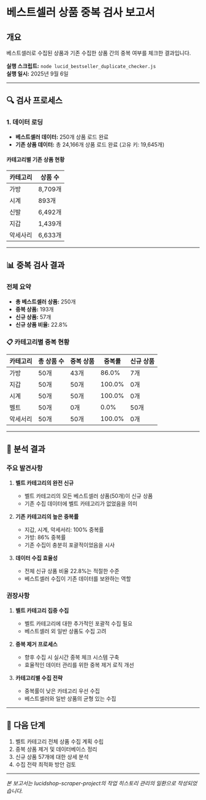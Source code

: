 # 베스트셀러 상품 중복 검사 보고서

## 개요
베스트셀러로 수집된 상품과 기존 수집한 상품 간의 중복 여부를 체크한 결과입니다.

**실행 스크립트:** `node lucid_bestseller_duplicate_checker.js`  
**실행 일시:** 2025년 9월 6일  

---

## 🔍 검사 프로세스

### 1. 데이터 로딩
- **베스트셀러 데이터:** 250개 상품 로드 완료
- **기존 상품 데이터:** 총 24,166개 상품 로드 완료 (고유 키: 19,645개)

#### 카테고리별 기존 상품 현황
| 카테고리 | 상품 수 |
|---------|---------|
| 가방 | 8,709개 |
| 시계 | 893개 |
| 신발 | 6,492개 |
| 지갑 | 1,439개 |
| 악세사리 | 6,633개 |

---

## 📊 중복 검사 결과

### 전체 요약
- **총 베스트셀러 상품:** 250개
- **중복 상품:** 193개
- **신규 상품:** 57개
- **신규 상품 비율:** 22.8%

### 📋 카테고리별 중복 현황

| 카테고리 | 총 상품 수 | 중복 상품 | 중복률 | 신규 상품 |
|---------|-----------|----------|--------|----------|
| 가방 | 50개 | 43개 | 86.0% | 7개 |
| 지갑 | 50개 | 50개 | 100.0% | 0개 |
| 시계 | 50개 | 50개 | 100.0% | 0개 |
| 벨트 | 50개 | 0개 | 0.0% | 50개 |
| 악세서리 | 50개 | 50개 | 100.0% | 0개 |

---

## 🔄 분석 결과

### 주요 발견사항

1. **벨트 카테고리의 완전 신규**
   - 벨트 카테고리의 모든 베스트셀러 상품(50개)이 신규 상품
   - 기존 수집 데이터에 벨트 카테고리가 없었음을 의미

2. **기존 카테고리의 높은 중복률**
   - 지갑, 시계, 악세서리: 100% 중복률
   - 가방: 86% 중복률
   - 기존 수집이 충분히 포괄적이었음을 시사

3. **데이터 수집 효율성**
   - 전체 신규 상품 비율 22.8%는 적절한 수준
   - 베스트셀러 수집이 기존 데이터를 보완하는 역할

### 권장사항

1. **벨트 카테고리 집중 수집**
   - 벨트 카테고리에 대한 추가적인 포괄적 수집 필요
   - 베스트셀러 외 일반 상품도 수집 고려

2. **중복 제거 프로세스**
   - 향후 수집 시 실시간 중복 체크 시스템 구축
   - 효율적인 데이터 관리를 위한 중복 제거 로직 개선

3. **카테고리별 수집 전략**
   - 중복률이 낮은 카테고리 우선 수집
   - 베스트셀러와 일반 상품의 균형 있는 수집

---

## 🎯 다음 단계

1. 벨트 카테고리 전체 상품 수집 계획 수립
2. 중복 상품 제거 및 데이터베이스 정리
3. 신규 상품 57개에 대한 상세 분석
4. 수집 전략 최적화 방안 검토

---

*본 보고서는 lucidshop-scraper-project의 작업 히스토리 관리의 일환으로 작성되었습니다.*